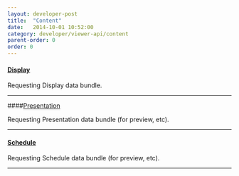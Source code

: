 ```yaml
---
layout: developer-post
title:  "Content"
date:   2014-10-01 10:52:00
category: developer/viewer-api/content
parent-order: 0
order: 0
---
```


#### [Display]({{site.absoluteurl}}developer/viewer-api/content/display)

Requesting Display data bundle.

***

####[Presentation]({{site.absoluteurl}}developer/viewer-api/content/presentation)

Requesting Presentation data bundle (for preview, etc).

***

#### [Schedule]({{site.absoluteurl}}developer/viewer-api/content/schedule)

Requesting Schedule data bundle (for preview, etc).

***
